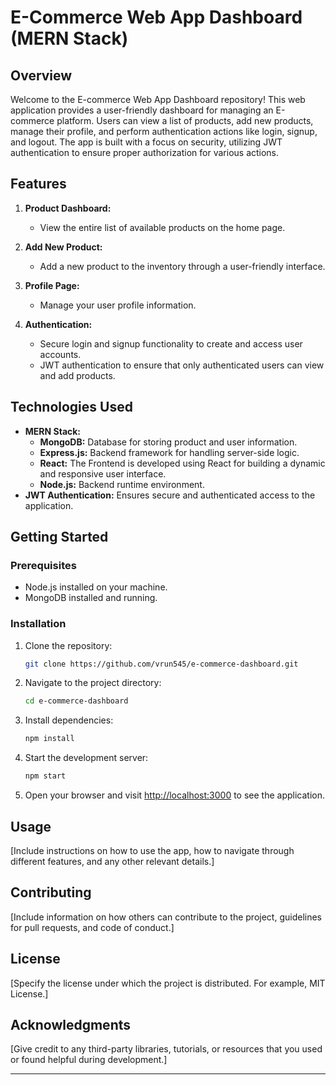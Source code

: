 # E-Commerce Web App Dashboard (MERN Stack)

## Overview

Welcome to the E-commerce Web App Dashboard repository! This web application provides a user-friendly dashboard for managing an E-commerce platform. Users can view a list of products, add new products, manage their profile, and perform authentication actions like login, signup, and logout. The app is built with a focus on security, utilizing JWT authentication to ensure proper authorization for various actions.

## Features

1. **Product Dashboard:**
   - View the entire list of available products on the home page.

2. **Add New Product:**
   - Add a new product to the inventory through a user-friendly interface.

3. **Profile Page:**
   - Manage your user profile information.

4. **Authentication:**
   - Secure login and signup functionality to create and access user accounts.
   - JWT authentication to ensure that only authenticated users can view and add products.

## Technologies Used

- **MERN Stack:**
  - **MongoDB:** Database for storing product and user information.
  - **Express.js:** Backend framework for handling server-side logic.
  - **React:** The Frontend is developed using React for building a dynamic and responsive user interface.
  - **Node.js:** Backend runtime environment.
- **JWT Authentication:** Ensures secure and authenticated access to the application.

## Getting Started

### Prerequisites

- Node.js installed on your machine.
- MongoDB installed and running.

### Installation

1. Clone the repository:

   ```bash
   git clone https://github.com/vrun545/e-commerce-dashboard.git
   ```

2. Navigate to the project directory:

   ```bash
   cd e-commerce-dashboard
   ```

3. Install dependencies:

   ```bash
   npm install
   ```

4. Start the development server:

   ```bash
   npm start
   ```

5. Open your browser and visit [http://localhost:3000](http://localhost:3000) to see the application.

## Usage

[Include instructions on how to use the app, how to navigate through different features, and any other relevant details.]

## Contributing

[Include information on how others can contribute to the project, guidelines for pull requests, and code of conduct.]

## License

[Specify the license under which the project is distributed. For example, MIT License.]

## Acknowledgments

[Give credit to any third-party libraries, tutorials, or resources that you used or found helpful during development.]

---

